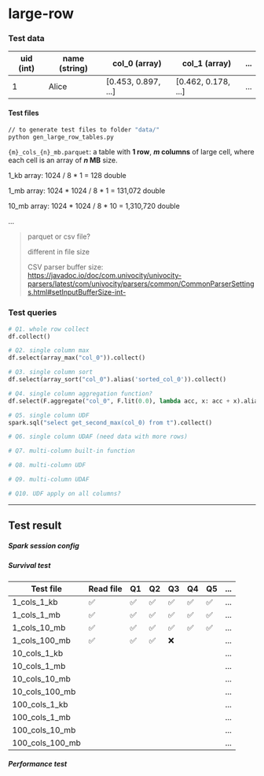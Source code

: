 # large-row


### Test data

| uid (int) | name (string) | col_0 (array<double>) | col_1 (array<double>) | ... |
| --------- | ------------- | --------------------- | --------------------- | --- |
| 1         | Alice         | [0.453, 0.897, ...]   | [0.462, 0.178, ...]   | ... |

#### Test files
```bash
// to generate test files to folder "data/"
python gen_large_row_tables.py
```

`{m}_cols_{n}_mb.parquet`: a table with **1 row**, ***m* columns** of large cell, where each cell is an array<double> of ***n* MB** size. 

1_kb array: 1024 / 8 * 1 = 128 double

1_mb array: 1024 * 1024 / 8 * 1 = 131,072 double

10_mb array: 1024 * 1024 / 8 * 10 = 1,310,720 double

...

> parquet or csv file?
>
> different in file size
> 
> CSV parser buffer size: https://javadoc.io/doc/com.univocity/univocity-parsers/latest/com/univocity/parsers/common/CommonParserSettings.html#setInputBufferSize-int-


### Test queries

``` python
# Q1. whole row collect
df.collect()
```

``` python
# Q2. single column max
df.select(array_max("col_0")).collect()
```

``` python
# Q3. single column sort
df.select(array_sort("col_0").alias('sorted_col_0')).collect()
```

``` python
# Q4. single column aggregation function?
df.select(F.aggregate("col_0", F.lit(0.0), lambda acc, x: acc + x).alias("total")).collect()
```

``` python
# Q5. single column UDF
spark.sql("select get_second_max(col_0) from t").collect()
```

``` python
# Q6. single column UDAF (need data with more rows)
```

``` python
# Q7. multi-column built-in function
```

``` python
# Q8. multi-column UDF
```

``` python
# Q9. multi-column UDAF
```

``` python
# Q10. UDF apply on all columns?
```

---

## Test result

##### Spark session config

##### Survival test

| Test file       | Read file          | Q1                 | Q2                 | Q3                 | Q4                 | Q5                 | ... |
| --------------- | ------------------ | ------------------ | ------------------ | ------------------ | ------------------ | ------------------ | --- |
| 1_cols_1_kb     | :white_check_mark: | :white_check_mark: | :white_check_mark: | :white_check_mark: | :white_check_mark: | :white_check_mark: | ... |
| 1_cols_1_mb     | :white_check_mark: | :white_check_mark: | :white_check_mark: | :white_check_mark: | :white_check_mark: | :white_check_mark: | ... |
| 1_cols_10_mb    | :white_check_mark: | :white_check_mark: | :white_check_mark: | :white_check_mark: | :white_check_mark: | :white_check_mark: | ... |
| 1_cols_100_mb   | :white_check_mark: | :white_check_mark: | :white_check_mark: | :x:                |                    |                    | ... |
| 10_cols_1_kb    |                    |                    |                    |                    |                    |                    | ... |
| 10_cols_1_mb    |                    |                    |                    |                    |                    |                    | ... |
| 10_cols_10_mb   |                    |                    |                    |                    |                    |                    | ... |
| 10_cols_100_mb  |                    |                    |                    |                    |                    |                    | ... |
| 100_cols_1_kb   |                    |                    |                    |                    |                    |                    | ... |
| 100_cols_1_mb   |                    |                    |                    |                    |                    |                    | ... |
| 100_cols_10_mb  |                    |                    |                    |                    |                    |                    | ... |
| 100_cols_100_mb |                    |                    |                    |                    |                    |                    | ... |

##### Performance test
